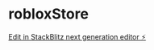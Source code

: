 # robloxStore

[Edit in StackBlitz next generation editor ⚡️](https://stackblitz.com/~/github.com/OscarJRM/robloxStore)